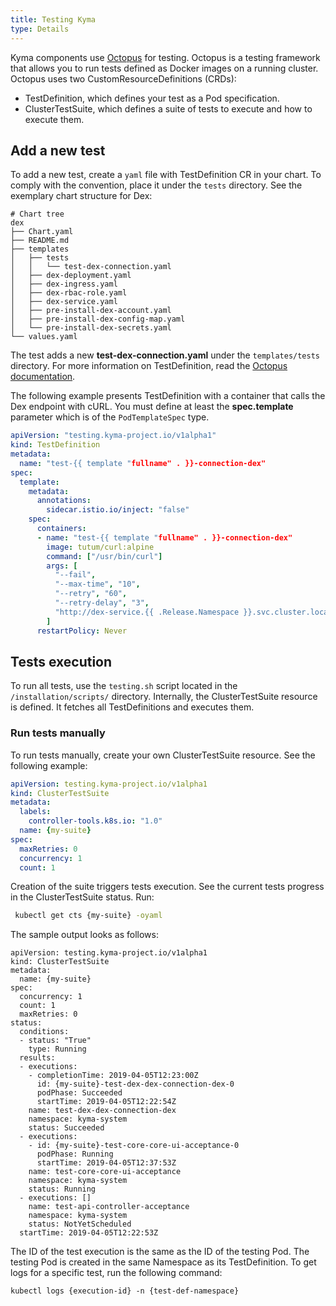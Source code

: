 ```yaml
---
title: Testing Kyma
type: Details
---
```


Kyma components use [Octopus](http://github.com/kyma-incubator/octopus) for testing. 
Octopus is a testing framework that allows you to run tests defined as Docker images on a running cluster.
Octopus uses two CustomResourceDefinitions (CRDs):
- TestDefinition, which defines your test as a Pod specification.
- ClusterTestSuite, which defines a suite of tests to execute and how to execute them.

## Add a new test
To add a new test, create a `yaml` file with TestDefinition CR in your chart. To comply with the convention, place it under the `tests` directory.
See the exemplary chart structure for Dex:

```
# Chart tree
dex
├── Chart.yaml
├── README.md
├── templates
│   ├── tests
│   │   └── test-dex-connection.yaml
│   ├── dex-deployment.yaml
│   ├── dex-ingress.yaml
│   ├── dex-rbac-role.yaml
│   ├── dex-service.yaml
│   ├── pre-install-dex-account.yaml
│   ├── pre-install-dex-config-map.yaml
│   └── pre-install-dex-secrets.yaml
└── values.yaml
```

The test adds a new **test-dex-connection.yaml** under the `templates/tests` directory.
For more information on TestDefinition, read the [Octopus documentation](https://github.com/kyma-incubator/octopus/blob/master/docs/crd-test-definition.md).

The following example presents TestDefinition with a container that calls the Dex endpoint with cURL. You must define at least the **spec.template** parameter which is of the `PodTemplateSpec` type.

```yaml
apiVersion: "testing.kyma-project.io/v1alpha1"
kind: TestDefinition
metadata:
  name: "test-{{ template "fullname" . }}-connection-dex"
spec:
  template:
    metadata:
      annotations:
        sidecar.istio.io/inject: "false"
    spec:
      containers:
      - name: "test-{{ template "fullname" . }}-connection-dex"
        image: tutum/curl:alpine
        command: ["/usr/bin/curl"]
        args: [
          "--fail",
          "--max-time", "10",
          "--retry", "60",
          "--retry-delay", "3",
          "http://dex-service.{{ .Release.Namespace }}.svc.cluster.local:5556/.well-known/openid-configuration"
        ]
      restartPolicy: Never

```

## Tests execution
To run all tests, use the `testing.sh` script located in the `/installation/scripts/` directory. 
Internally, the ClusterTestSuite resource is defined. It fetches all TestDefinitions and executes them.


### Run tests manually
To run tests manually, create your own ClusterTestSuite resource. See the following example:

```yaml
apiVersion: testing.kyma-project.io/v1alpha1
kind: ClusterTestSuite
metadata:
  labels:
    controller-tools.k8s.io: "1.0"
  name: {my-suite}
spec:
  maxRetries: 0
  concurrency: 1
  count: 1
```

Creation of the suite triggers tests execution. See the current tests progress in the ClusterTestSuite status. Run:
```bash
 kubectl get cts {my-suite} -oyaml
 ```
 
The sample output looks as follows:
```
apiVersion: testing.kyma-project.io/v1alpha1
kind: ClusterTestSuite
metadata:
  name: {my-suite}
spec:
  concurrency: 1
  count: 1
  maxRetries: 0
status:
  conditions:
  - status: "True"
    type: Running
  results:
  - executions:
    - completionTime: 2019-04-05T12:23:00Z
      id: {my-suite}-test-dex-dex-connection-dex-0
      podPhase: Succeeded
      startTime: 2019-04-05T12:22:54Z
    name: test-dex-dex-connection-dex
    namespace: kyma-system
    status: Succeeded
  - executions:
    - id: {my-suite}-test-core-core-ui-acceptance-0
      podPhase: Running
      startTime: 2019-04-05T12:37:53Z
    name: test-core-core-ui-acceptance
    namespace: kyma-system
    status: Running
  - executions: []
    name: test-api-controller-acceptance
    namespace: kyma-system
    status: NotYetScheduled
  startTime: 2019-04-05T12:22:53Z
```

The ID of the test execution is the same as the ID of the testing Pod. The testing Pod is created in the same Namespace as its TestDefinition. To get logs for a specific test, run the following command:
```
kubectl logs {execution-id} -n {test-def-namespace}
```